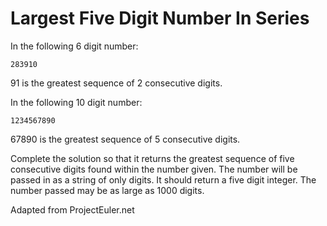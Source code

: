 # Largest Five Digit Number In Series

In the following 6 digit number:

```
283910
```

91 is the greatest sequence of 2 consecutive digits.

In the following 10 digit number:

```
1234567890
```

67890 is the greatest sequence of 5 consecutive digits.

Complete the solution so that it returns the greatest sequence of five consecutive digits found within the number given. The number will be passed in as a string of only digits. It should return a five digit integer. The number passed may be as large as 1000 digits.

Adapted from ProjectEuler.net
